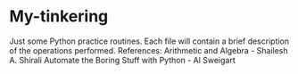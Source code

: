 # My-tinkering
Just some Python practice routines. Each file will contain a brief description of the operations performed.
References:
Arithmetic and Algebra - Shailesh A. Shirali
Automate the Boring Stuff with Python - Al Sweigart
